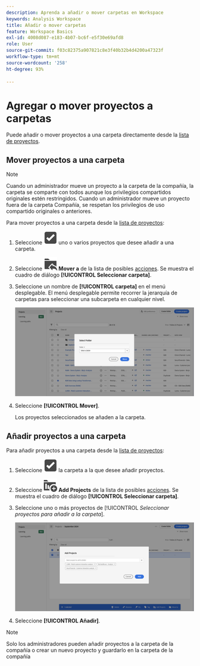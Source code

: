 ```yaml
---
description: Aprenda a añadir o mover carpetas en Workspace
keywords: Analysis Workspace
title: Añadir o mover carpetas
feature: Workspace Basics
exl-id: 4008d087-e183-4b07-bc6f-e5f30e69afd8
role: User
source-git-commit: f03c82375a907821c8e3f40b32b4d4200a47323f
workflow-type: tm+mt
source-wordcount: '258'
ht-degree: 93%

---
```


# Agregar o mover proyectos a carpetas

Puede añadir o mover proyectos a una carpeta directamente desde la [lista de proyectos](/help/analysis-workspace/build-workspace-project/freeform-overview.md#project-list).

## Mover proyectos a una carpeta

>[!NOTE]
>
>Cuando un administrador mueve un proyecto a la carpeta de la compañía, la carpeta se comparte con todos aunque los privilegios compartidos originales estén restringidos. Cuando un administrador mueve un proyecto fuera de la carpeta Compañía, se respetan los privilegios de uso compartido originales o anteriores.
>

Para mover proyectos a una carpeta desde la [lista de proyectos](/help/analysis-workspace/build-workspace-project/freeform-overview.md#project-list):

1. Seleccione ![SelectBox](/help/assets/icons/SelectBox.svg) uno o varios proyectos que desee añadir a una carpeta.

1. Seleccione ![FolderAddTo](/help/assets/icons/FolderAddTo.svg) **Mover a** de la lista de posibles [acciones](/help/analysis-workspace/build-workspace-project/freeform-overview.md#actions). Se muestra el cuadro de diálogo **[!UICONTROL Seleccionar carpeta]**.

1. Seleccione un nombre de **[!UICONTROL carpeta]** en el menú desplegable. El menú desplegable permite recorrer la jerarquía de carpetas para seleccionar una subcarpeta en cualquier nivel.

   ![La vista Seleccionar carpeta muestra el menú desplegable y las subcarpetas disponibles.](/help/analysis-workspace/build-workspace-project/assets/add-projects.png)

1. Seleccione **[!UICONTROL Mover]**.


   Los proyectos seleccionados se añaden a la carpeta.


## Añadir proyectos a una carpeta

Para añadir proyectos a una carpeta desde la [lista de proyectos](/help/analysis-workspace/build-workspace-project/freeform-overview.md#project-list):

1. Seleccione ![SelectBox](/help/assets/icons/SelectBox.svg) la carpeta a la que desee añadir proyectos.

1. Seleccione ![ProjectAdd](/help/assets/icons/ProjectAdd.svg) **Add Projects** de la lista de posibles [acciones](/help/analysis-workspace/build-workspace-project/freeform-overview.md#actions). Se muestra el cuadro de diálogo **[!UICONTROL Seleccionar carpeta]**.

1. Seleccione uno o más proyectos de [!UICONTROL *Seleccionar proyectos para añadir a la carpeta*].

   ![La vista Seleccionar carpeta muestra el menú desplegable y las subcarpetas disponibles.](/help/analysis-workspace/build-workspace-project/assets/add-projects-folder.png)

1. Seleccione **[!UICONTROL Añadir]**.

>[!NOTE]
>
>Solo los administradores pueden añadir proyectos a la carpeta de la compañía o crear un nuevo proyecto y guardarlo en la carpeta de la compañía
